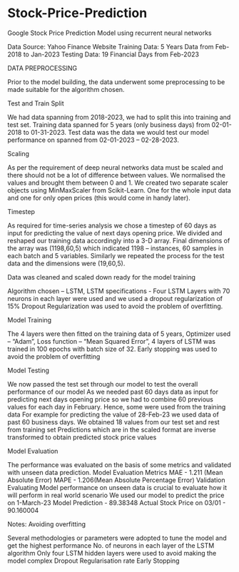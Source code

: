 # Stock-Price-Prediction
Google Stock Price Prediction Model using recurrent neural networks

Data Source: Yahoo Finance Website 
Training Data: 5 Years Data from Feb-2018 to Jan-2023
Testing Data: 19 Financial Days from Feb-2023

DATA PREPROCESSING

Prior to the model building, the data underwent some preprocessing to be made suitable for the algorithm chosen.

Test and Train Split

We had data spanning from 2018-2023, we had to split this into training and test set.
Training data spanned for 5 years (only business days) from 02-01-2018 to 01-31-2023.
Test data was the data we would test our model performance on spanned from 02-01-2023 – 02-28-2023.

Scaling

As per the requirement of deep neural networks data must be scaled and there should not be a lot of difference between values. 
We normalised the values and brought them between 0 and 1.
We created two separate scaler objects using MinMaxScaler from Scikit-Learn. One for the whole input data and one for only open prices (this would come in handy later).

Timestep

As required for time-series analysis we chose a timestep of 60 days as input for predicting the value of next days opening price.
We divided and reshaped our training data accordingly into a 3-D array.
Final dimensions of the array was (1198,60,5) which indicated 1198 – instances, 60 samples in each batch and 5 variables.
Similarly we repeated the process for the test data and the dimensions were (19,60,5).

Data was cleaned and scaled down ready for the model training


Algorithm chosen – LSTM,
LSTM specifications - Four LSTM Layers with 70 neurons in each layer were used and we used a dropout regularization of 15% 
Dropout Regularization was used to avoid the problem of overfitting.

Model Training

The 4 layers were then fitted on the training data of 5 years,
Optimizer used – “Adam”,
Loss function – “Mean Squared Error”,
4 layers of LSTM was trained in 100 epochs with batch size of 32.
Early stopping was used to avoid the problem of overfitting

Model Testing 

We now passed the test set through our model to test the overall performance of our model 
As we needed past 60 days data as input for predicting next days opening price so we had to combine 60 previous values for each day in February. Hence, some were used from the training data
For example for predicting the value of 28-Feb-23 we used data of past 60 business days. We obtained 18 values from our test set and rest from training set 
Predictions which are in the scaled format are inverse transformed to obtain predicted stock price values 

Model Evaluation 

The performance was evaluated on the basis of some metrics and validated with unseen data prediction.
Model Evaluation Metrics
MAE - 1.211 (Mean Absolute Error)
MAPE -  1.206(Mean Absolute Percentage Error)
Validation 
Evaluating Model performance on unseen data is crucial to evaluate how it will perform in real world scenario
We used our model to predict the price on 1-March-23
Model Prediction - 89.38348
Actual Stock Price on 03/01 -  90.160004


Notes: Avoiding overfitting

Several methodologies or parameters were adopted to tune the model and get the highest performance
No. of neurons in each layer of the LSTM algorithm 
Only four LSTM hidden layers were used to avoid making the model complex
Dropout Regularisation rate 
Early Stopping 










